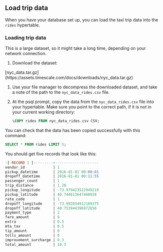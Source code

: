 <script>
    import { Highlight, Procedure} from "$lib/components"
</script>

## Load trip data

When you have your database set up, you can load the taxi trip data into the
`rides` hypertable.

<Procedure>

### Loading trip data

<Highlight type="important">
This is a large dataset, so it might take a long time, depending on your network
connection.
</Highlight>

1.  Download the dataset:

   <Tag type="download">
   [nyc_data.tar.gz](https://assets.timescale.com/docs/downloads/nyc_data.tar.gz)
   </Tag>

1.  Use your file manager to decompress the downloaded dataset, and take a note
    of the path to the `nyc_data_rides.csv` file.

1.  At the psql prompt, copy the data from the `nyc_data_rides.csv` file into
    your hypertable. Make sure you point to the correct path, if it is not in
    your current working directory:

    ```sql
    \COPY rides FROM nyc_data_rides.csv CSV;
    ```

</Procedure>

You can check that the data has been copied successfully with this command:

```sql
SELECT * FROM rides LIMIT 5;
```

You should get five records that look like this:

```sql
-[ RECORD 1 ]---------+--------------------
vendor_id             | 1
pickup_datetime       | 2016-01-01 00:00:01
dropoff_datetime      | 2016-01-01 00:11:55
passenger_count       | 1
trip_distance         | 1.20
pickup_longitude      | -73.979423522949219
pickup_latitude       | 40.744613647460938
rate_code             | 1
dropoff_longitude     | -73.992034912109375
dropoff_latitude      | 40.753944396972656
payment_type          | 2
fare_amount           | 9
extra                 | 0.5
mta_tax               | 0.5
tip_amount            | 0
tolls_amount          | 0
improvement_surcharge | 0.3
total_amount          | 10.3
```

[parallel-copy]: https://github.com/timescale/timescaledb-parallel-copy
